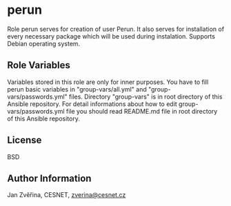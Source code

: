 perun
=========

Role perun serves for creation of user Perun. It also serves for installation of every necessary package which will be used during instalation.
Supports Debian operating system.

Role Variables
--------------

Variables stored in this role are only for inner purposes. You have to fill perun basic variables in "group-vars/all.yml" and "group-vars/passwords.yml" files. Directory "group-vars" is in root directory of this Ansible repository. For detail informations about how to edit group-vars/passwords.yml file you should read README.md file in root directory of this Ansible repository.

License
-------

BSD

Author Information
------------------

Jan Zvěřina, CESNET, zverina@cesnet.cz
